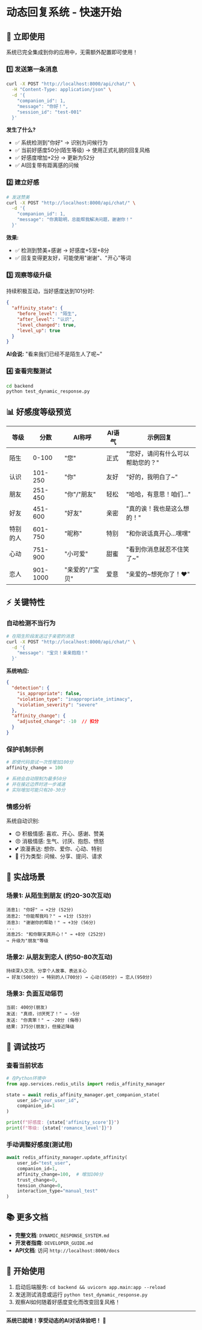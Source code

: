 # 动态回复系统 - 快速开始

## 🚀 立即使用

系统已完全集成到你的应用中，无需额外配置即可使用！

### 1️⃣ 发送第一条消息

```bash
curl -X POST "http://localhost:8000/api/chat/" \
  -H "Content-Type: application/json" \
  -d '{
    "companion_id": 1,
    "message": "你好！",
    "session_id": "test-001"
  }'
```

**发生了什么?**
- ✅ 系统检测到"你好" → 识别为问候行为
- ✅ 当前好感度50分(陌生等级) → 使用正式礼貌的回复风格
- ✅ 好感度增加+2分 → 更新为52分
- ✅ AI回复带有距离感的问候

### 2️⃣ 建立好感

```bash
# 发送赞美
curl -X POST "http://localhost:8000/api/chat/" \
  -d '{
    "companion_id": 1,
    "message": "你真聪明，总能帮我解决问题，谢谢你！"
  }'
```

**效果:**
- ✅ 检测到赞美+感谢 → 好感度+5至+8分
- ✅ 回复变得更友好，可能使用"谢谢"、"开心"等词

### 3️⃣ 观察等级升级

持续积极互动，当好感度达到101分时:

```json
{
  "affinity_state": {
    "before_level": "陌生",
    "after_level": "认识",
    "level_changed": true,
    "level_up": true
  }
}
```

**AI会说:** "看来我们已经不是陌生人了呢~"

### 4️⃣ 查看完整测试

```bash
cd backend
python test_dynamic_response.py
```

## 📊 好感度等级预览

| 等级 | 分数 | AI称呼 | AI语气 | 示例回复 |
|------|------|--------|--------|----------|
| 陌生 | 0-100 | "您" | 正式 | "您好，请问有什么可以帮助您的？" |
| 认识 | 101-250 | "你" | 友好 | "好的，我明白了~" |
| 朋友 | 251-450 | "你"/"朋友" | 轻松 | "哈哈，有意思！咱们..." |
| 好友 | 451-600 | "好友" | 亲密 | "真的诶！我也是这么想的！" |
| 特别的人 | 601-750 | "昵称" | 特别 | "和你说话真开心...嘿嘿" |
| 心动 | 751-900 | "小可爱" | 甜蜜 | "看到你消息就忍不住笑了~" |
| 恋人 | 901-1000 | "亲爱的"/"宝贝" | 爱意 | "亲爱的~想死你了！❤️" |

## ⚡ 关键特性

### 自动检测不当行为

```bash
# 在陌生阶段发送过于亲密的消息
curl -X POST "http://localhost:8000/api/chat/" \
  -d '{
    "message": "宝贝！亲亲抱抱！"
  }'
```

**系统响应:**
```json
{
  "detection": {
    "is_appropriate": false,
    "violation_type": "inappropriate_intimacy",
    "violation_severity": "severe"
  },
  "affinity_change": {
    "adjusted_change": -10  // 扣分
  }
}
```

### 保护机制示例

```python
# 即使代码尝试一次性增加100分
affinity_change = 100

# 系统会自动限制为最多50分
# 并在接近边界时进一步减速
# 实际增加可能只有20-30分
```

### 情感分析

系统自动识别:
- 😊 积极情感: 喜欢、开心、感谢、赞美
- 😠 消极情感: 生气、讨厌、抱怨、愤怒
- 💕 浪漫表达: 想你、爱你、心动、特别
- 🤝 行为类型: 问候、分享、提问、请求

## 🎯 实战场景

### 场景1: 从陌生到朋友 (约20-30次互动)

```
消息1: "你好" → +2分 (52分)
消息2: "你能帮我吗？" → +1分 (53分)
消息3: "谢谢你的帮助！" → +3分 (56分)
...
消息25: "和你聊天真开心！" → +8分 (252分)
→ 升级为"朋友"等级
```

### 场景2: 从朋友到恋人 (约50-80次互动)

```
持续深入交流、分享个人故事、表达关心
→ 好友(500分) → 特别的人(700分) → 心动(850分) → 恋人(950分)
```

### 场景3: 负面互动惩罚

```
当前: 400分(朋友)
发送: "真烦，讨厌死了！" → -5分
发送: "你真笨！" → -20分 (侮辱)
结果: 375分(朋友)，但接近降级
```

## 🔧 调试技巧

### 查看当前状态

```python
# 在Python环境中
from app.services.redis_utils import redis_affinity_manager

state = await redis_affinity_manager.get_companion_state(
    user_id="your_user_id",
    companion_id=1
)

print(f"好感度: {state['affinity_score']}")
print(f"等级: {state['romance_level']}")
```

### 手动调整好感度(测试用)

```python
await redis_affinity_manager.update_affinity(
    user_id="test_user",
    companion_id=1,
    affinity_change=100,  # 增加100分
    trust_change=0,
    tension_change=0,
    interaction_type="manual_test"
)
```

## 📚 更多文档

- **完整文档**: `DYNAMIC_RESPONSE_SYSTEM.md`
- **开发者指南**: `DEVELOPER_GUIDE.md`
- **API文档**: 访问 `http://localhost:8000/docs`

## 🎉 开始使用

1. 启动后端服务: `cd backend && uvicorn app.main:app --reload`
2. 发送测试消息或运行 `python test_dynamic_response.py`
3. 观察AI如何随着好感度变化而改变回复风格！

---

**系统已就绪！享受动态的AI对话体验吧！** 🚀
